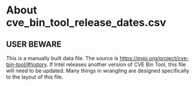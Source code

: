 # About cve_bin_tool_release_dates.csv

## USER BEWARE

This is a manually built data file. The source is <https://pypi.org/project/cve-bin-tool/#history>. If Intel releases another version of CVE Bin Tool, this file will need to be updated. Many things in wrangling are designed specifically to the layout of this file.
